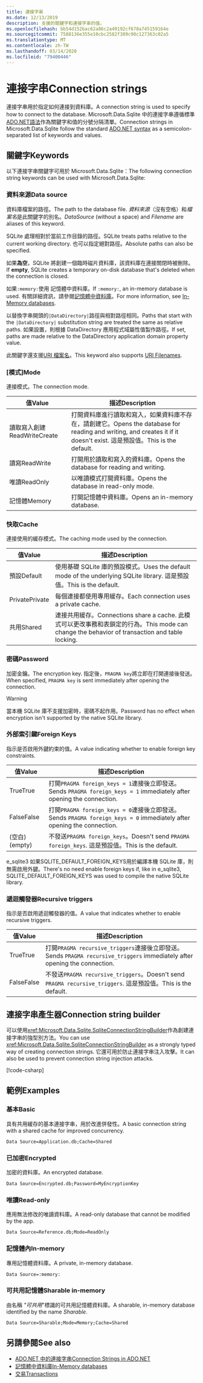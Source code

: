 ```yaml
---
title: 連接字串
ms.date: 12/13/2019
description: 支援的關鍵字和連接字串的值。
ms.openlocfilehash: bb54d152bac62a86c2a49192cf678a745159164e
ms.sourcegitcommit: 7588136e355e10cbc2582f389c90c127363c02a5
ms.translationtype: MT
ms.contentlocale: zh-TW
ms.lasthandoff: 03/14/2020
ms.locfileid: "79400446"
---
```

# <a name="connection-strings"></a><span data-ttu-id="4871b-103">連接字串</span><span class="sxs-lookup"><span data-stu-id="4871b-103">Connection strings</span></span>

<span data-ttu-id="4871b-104">連接字串用於指定如何連接到資料庫。</span><span class="sxs-lookup"><span data-stu-id="4871b-104">A connection string is used to specify how to connect to the database.</span></span> <span data-ttu-id="4871b-105">Microsoft.Data.Sqlite 中的連接字串遵循標準[ADO.NET語法](../../../framework/data/adonet/connection-strings.md)作為關鍵字和值的分號分隔清單。</span><span class="sxs-lookup"><span data-stu-id="4871b-105">Connection strings in Microsoft.Data.Sqlite follow the standard [ADO.NET syntax](../../../framework/data/adonet/connection-strings.md) as a semicolon-separated list of keywords and values.</span></span>

## <a name="keywords"></a><span data-ttu-id="4871b-106">關鍵字</span><span class="sxs-lookup"><span data-stu-id="4871b-106">Keywords</span></span>

<span data-ttu-id="4871b-107">以下連接字串關鍵字可用於 Microsoft.Data.Sqlite：</span><span class="sxs-lookup"><span data-stu-id="4871b-107">The following connection string keywords can be used with Microsoft.Data.Sqlite:</span></span>

### <a name="data-source"></a><span data-ttu-id="4871b-108">資料來源</span><span class="sxs-lookup"><span data-stu-id="4871b-108">Data source</span></span>

<span data-ttu-id="4871b-109">資料庫檔案的路徑。</span><span class="sxs-lookup"><span data-stu-id="4871b-109">The path to the database file.</span></span> <span data-ttu-id="4871b-110">*資料來源*（沒有空格）和*檔案名*是此關鍵字的別名。</span><span class="sxs-lookup"><span data-stu-id="4871b-110">*DataSource* (without a space) and *Filename* are aliases of this keyword.</span></span>

<span data-ttu-id="4871b-111">SQLite 處理相對於當前工作目錄的路徑。</span><span class="sxs-lookup"><span data-stu-id="4871b-111">SQLite treats paths relative to the current working directory.</span></span> <span data-ttu-id="4871b-112">也可以指定絕對路徑。</span><span class="sxs-lookup"><span data-stu-id="4871b-112">Absolute paths can also be specified.</span></span>

<span data-ttu-id="4871b-113">如果**為空**，SQLite 將創建一個臨時磁片資料庫，該資料庫在連接關閉時被刪除。</span><span class="sxs-lookup"><span data-stu-id="4871b-113">If **empty**, SQLite creates a temporary on-disk database that's deleted when the connection is closed.</span></span>

<span data-ttu-id="4871b-114">如果`:memory:`使用 記憶體中資料庫。</span><span class="sxs-lookup"><span data-stu-id="4871b-114">If `:memory:`, an in-memory database is used.</span></span> <span data-ttu-id="4871b-115">有關詳細資訊，請參閱[記憶體中資料庫](in-memory-databases.md)。</span><span class="sxs-lookup"><span data-stu-id="4871b-115">For more information, see [In-Memory databases](in-memory-databases.md).</span></span>

<span data-ttu-id="4871b-116">以替換字串開頭的`|DataDirectory|`路徑與相對路徑相同。</span><span class="sxs-lookup"><span data-stu-id="4871b-116">Paths that start with the `|DataDirectory|` substitution string are treated the same as relative paths.</span></span> <span data-ttu-id="4871b-117">如果設置，則根據 DataDirectory 應用程式域屬性值製作路徑。</span><span class="sxs-lookup"><span data-stu-id="4871b-117">If set, paths are made relative to the DataDirectory application domain property value.</span></span>

<span data-ttu-id="4871b-118">此關鍵字還支援[URI 檔案名](https://www.sqlite.org/uri.html)。</span><span class="sxs-lookup"><span data-stu-id="4871b-118">This keyword also supports [URI Filenames](https://www.sqlite.org/uri.html).</span></span>

### <a name="mode"></a><span data-ttu-id="4871b-119">[模式]</span><span class="sxs-lookup"><span data-stu-id="4871b-119">Mode</span></span>

<span data-ttu-id="4871b-120">連接模式。</span><span class="sxs-lookup"><span data-stu-id="4871b-120">The connection mode.</span></span>

| <span data-ttu-id="4871b-121">值</span><span class="sxs-lookup"><span data-stu-id="4871b-121">Value</span></span>           | <span data-ttu-id="4871b-122">描述</span><span class="sxs-lookup"><span data-stu-id="4871b-122">Description</span></span>                                                                                        |
| --------------- | -------------------------------------------------------------------------------------------------- |
| <span data-ttu-id="4871b-123">讀取寫入創建</span><span class="sxs-lookup"><span data-stu-id="4871b-123">ReadWriteCreate</span></span> | <span data-ttu-id="4871b-124">打開資料庫進行讀取和寫入，如果資料庫不存在，請創建它。</span><span class="sxs-lookup"><span data-stu-id="4871b-124">Opens the database for reading and writing, and creates it if it doesn't exist.</span></span> <span data-ttu-id="4871b-125">這是預設值。</span><span class="sxs-lookup"><span data-stu-id="4871b-125">This is the default.</span></span> |
| <span data-ttu-id="4871b-126">讀寫</span><span class="sxs-lookup"><span data-stu-id="4871b-126">ReadWrite</span></span>       | <span data-ttu-id="4871b-127">打開用於讀取和寫入的資料庫。</span><span class="sxs-lookup"><span data-stu-id="4871b-127">Opens the database for reading and writing.</span></span>                                                        |
| <span data-ttu-id="4871b-128">唯讀</span><span class="sxs-lookup"><span data-stu-id="4871b-128">ReadOnly</span></span>        | <span data-ttu-id="4871b-129">以唯讀模式打開資料庫。</span><span class="sxs-lookup"><span data-stu-id="4871b-129">Opens the database in read-only mode.</span></span>                                                              |
| <span data-ttu-id="4871b-130">記憶體</span><span class="sxs-lookup"><span data-stu-id="4871b-130">Memory</span></span>          | <span data-ttu-id="4871b-131">打開記憶體中資料庫。</span><span class="sxs-lookup"><span data-stu-id="4871b-131">Opens an in-memory database.</span></span>                                                                       |

### <a name="cache"></a><span data-ttu-id="4871b-132">快取</span><span class="sxs-lookup"><span data-stu-id="4871b-132">Cache</span></span>

<span data-ttu-id="4871b-133">連接使用的緩存模式。</span><span class="sxs-lookup"><span data-stu-id="4871b-133">The caching mode used by the connection.</span></span>

| <span data-ttu-id="4871b-134">值</span><span class="sxs-lookup"><span data-stu-id="4871b-134">Value</span></span>   | <span data-ttu-id="4871b-135">描述</span><span class="sxs-lookup"><span data-stu-id="4871b-135">Description</span></span>                                                                                    |
| ------- | ---------------------------------------------------------------------------------------------- |
| <span data-ttu-id="4871b-136">預設</span><span class="sxs-lookup"><span data-stu-id="4871b-136">Default</span></span> | <span data-ttu-id="4871b-137">使用基礎 SQLite 庫的預設模式。</span><span class="sxs-lookup"><span data-stu-id="4871b-137">Uses the default mode of the underlying SQLite library.</span></span> <span data-ttu-id="4871b-138">這是預設值。</span><span class="sxs-lookup"><span data-stu-id="4871b-138">This is the default.</span></span>                   |
| <span data-ttu-id="4871b-139">Private</span><span class="sxs-lookup"><span data-stu-id="4871b-139">Private</span></span> | <span data-ttu-id="4871b-140">每個連接都使用專用緩存。</span><span class="sxs-lookup"><span data-stu-id="4871b-140">Each connection uses a private cache.</span></span>                                                          |
| <span data-ttu-id="4871b-141">共用</span><span class="sxs-lookup"><span data-stu-id="4871b-141">Shared</span></span>  | <span data-ttu-id="4871b-142">連接共用緩存。</span><span class="sxs-lookup"><span data-stu-id="4871b-142">Connections share a cache.</span></span> <span data-ttu-id="4871b-143">此模式可以更改事務和表鎖定的行為。</span><span class="sxs-lookup"><span data-stu-id="4871b-143">This mode can change the behavior of transaction and table locking.</span></span> |

### <a name="password"></a><span data-ttu-id="4871b-144">密碼</span><span class="sxs-lookup"><span data-stu-id="4871b-144">Password</span></span>

<span data-ttu-id="4871b-145">加密金鑰。</span><span class="sxs-lookup"><span data-stu-id="4871b-145">The encryption key.</span></span> <span data-ttu-id="4871b-146">指定後，`PRAGMA key`將立即在打開連接後發送。</span><span class="sxs-lookup"><span data-stu-id="4871b-146">When specified, `PRAGMA key` is sent immediately after opening the connection.</span></span>

> [!WARNING]
> <span data-ttu-id="4871b-147">當本機 SQLite 庫不支援加密時，密碼不起作用。</span><span class="sxs-lookup"><span data-stu-id="4871b-147">Password has no effect when encryption isn't supported by the native SQLite library.</span></span>

### <a name="foreign-keys"></a><span data-ttu-id="4871b-148">外部索引鍵</span><span class="sxs-lookup"><span data-stu-id="4871b-148">Foreign Keys</span></span>

<span data-ttu-id="4871b-149">指示是否啟用外鍵約束的值。</span><span class="sxs-lookup"><span data-stu-id="4871b-149">A value indicating whether to enable foreign key constraints.</span></span>

| <span data-ttu-id="4871b-150">值</span><span class="sxs-lookup"><span data-stu-id="4871b-150">Value</span></span>   | <span data-ttu-id="4871b-151">描述</span><span class="sxs-lookup"><span data-stu-id="4871b-151">Description</span></span>
| ------- | --- |
| <span data-ttu-id="4871b-152">True</span><span class="sxs-lookup"><span data-stu-id="4871b-152">True</span></span>    | <span data-ttu-id="4871b-153">打開`PRAGMA foreign_keys = 1`連接後立即發送。</span><span class="sxs-lookup"><span data-stu-id="4871b-153">Sends `PRAGMA foreign_keys = 1` immediately after opening the connection.</span></span>
| <span data-ttu-id="4871b-154">False</span><span class="sxs-lookup"><span data-stu-id="4871b-154">False</span></span>   | <span data-ttu-id="4871b-155">打開`PRAGMA foreign_keys = 0`連接後立即發送。</span><span class="sxs-lookup"><span data-stu-id="4871b-155">Sends `PRAGMA foreign_keys = 0` immediately after opening the connection.</span></span>
| <span data-ttu-id="4871b-156">(空白)</span><span class="sxs-lookup"><span data-stu-id="4871b-156">(empty)</span></span> | <span data-ttu-id="4871b-157">不發送`PRAGMA foreign_keys`。</span><span class="sxs-lookup"><span data-stu-id="4871b-157">Doesn't send `PRAGMA foreign_keys`.</span></span> <span data-ttu-id="4871b-158">這是預設值。</span><span class="sxs-lookup"><span data-stu-id="4871b-158">This is the default.</span></span> |

<span data-ttu-id="4871b-159">e_sqlite3 如果SQLITE_DEFAULT_FOREIGN_KEYS用於編譯本機 SQLite 庫，則無需啟用外鍵。</span><span class="sxs-lookup"><span data-stu-id="4871b-159">There's no need enable foreign keys if, like in e_sqlite3, SQLITE_DEFAULT_FOREIGN_KEYS was used to compile the native SQLite library.</span></span>

### <a name="recursive-triggers"></a><span data-ttu-id="4871b-160">遞迴觸發器</span><span class="sxs-lookup"><span data-stu-id="4871b-160">Recursive triggers</span></span>

<span data-ttu-id="4871b-161">指示是否啟用遞迴觸發器的值。</span><span class="sxs-lookup"><span data-stu-id="4871b-161">A value that indicates whether to enable recursive triggers.</span></span>

| <span data-ttu-id="4871b-162">值</span><span class="sxs-lookup"><span data-stu-id="4871b-162">Value</span></span> | <span data-ttu-id="4871b-163">描述</span><span class="sxs-lookup"><span data-stu-id="4871b-163">Description</span></span>                                                                 |
| ----- | --------------------------------------------------------------------------- |
| <span data-ttu-id="4871b-164">True</span><span class="sxs-lookup"><span data-stu-id="4871b-164">True</span></span>  | <span data-ttu-id="4871b-165">打開`PRAGMA recursive_triggers`連接後立即發送。</span><span class="sxs-lookup"><span data-stu-id="4871b-165">Sends `PRAGMA recursive_triggers` immediately after opening the connection.</span></span> |
| <span data-ttu-id="4871b-166">False</span><span class="sxs-lookup"><span data-stu-id="4871b-166">False</span></span> | <span data-ttu-id="4871b-167">不發送`PRAGMA recursive_triggers`。</span><span class="sxs-lookup"><span data-stu-id="4871b-167">Doesn't send `PRAGMA recursive_triggers`.</span></span> <span data-ttu-id="4871b-168">這是預設值。</span><span class="sxs-lookup"><span data-stu-id="4871b-168">This is the default.</span></span>              |

## <a name="connection-string-builder"></a><span data-ttu-id="4871b-169">連接字串產生器</span><span class="sxs-lookup"><span data-stu-id="4871b-169">Connection string builder</span></span>

<span data-ttu-id="4871b-170">可以使用<xref:Microsoft.Data.Sqlite.SqliteConnectionStringBuilder>作為創建連接字串的強型別方法。</span><span class="sxs-lookup"><span data-stu-id="4871b-170">You can use <xref:Microsoft.Data.Sqlite.SqliteConnectionStringBuilder> as a strongly typed way of creating connection strings.</span></span> <span data-ttu-id="4871b-171">它還可用於防止連接字串注入攻擊。</span><span class="sxs-lookup"><span data-stu-id="4871b-171">It can also be used to prevent connection string injection attacks.</span></span>

[!code-csharp[](../../../../samples/snippets/standard/data/sqlite/EncryptionSample/Program.cs?name=snippet_ConnectionStringBuilder)]

## <a name="examples"></a><span data-ttu-id="4871b-172">範例</span><span class="sxs-lookup"><span data-stu-id="4871b-172">Examples</span></span>

### <a name="basic"></a><span data-ttu-id="4871b-173">基本</span><span class="sxs-lookup"><span data-stu-id="4871b-173">Basic</span></span>

<span data-ttu-id="4871b-174">具有共用緩存的基本連接字串，用於改進併發性。</span><span class="sxs-lookup"><span data-stu-id="4871b-174">A basic connection string with a shared cache for improved concurrency.</span></span>

```ConnectionString
Data Source=Application.db;Cache=Shared
```

### <a name="encrypted"></a><span data-ttu-id="4871b-175">已加密</span><span class="sxs-lookup"><span data-stu-id="4871b-175">Encrypted</span></span>

<span data-ttu-id="4871b-176">加密的資料庫。</span><span class="sxs-lookup"><span data-stu-id="4871b-176">An encrypted database.</span></span>

```ConnectionString
Data Source=Encrypted.db;Password=MyEncryptionKey
```

### <a name="read-only"></a><span data-ttu-id="4871b-177">唯讀</span><span class="sxs-lookup"><span data-stu-id="4871b-177">Read-only</span></span>

<span data-ttu-id="4871b-178">應用無法修改的唯讀資料庫。</span><span class="sxs-lookup"><span data-stu-id="4871b-178">A read-only database that cannot be modified by the app.</span></span>

```ConnectionString
Data Source=Reference.db;Mode=ReadOnly
```

### <a name="in-memory"></a><span data-ttu-id="4871b-179">記憶體內</span><span class="sxs-lookup"><span data-stu-id="4871b-179">In-memory</span></span>

<span data-ttu-id="4871b-180">專用記憶體資料庫。</span><span class="sxs-lookup"><span data-stu-id="4871b-180">A private, in-memory database.</span></span>

```ConnectionString
Data Source=:memory:
```

### <a name="sharable-in-memory"></a><span data-ttu-id="4871b-181">可共用記憶體</span><span class="sxs-lookup"><span data-stu-id="4871b-181">Sharable in-memory</span></span>

<span data-ttu-id="4871b-182">由名稱 *"可共用*"標識的可共用記憶體資料庫。</span><span class="sxs-lookup"><span data-stu-id="4871b-182">A sharable, in-memory database identified by the name *Sharable*.</span></span>

```ConnectionString
Data Source=Sharable;Mode=Memory;Cache=Shared
```

## <a name="see-also"></a><span data-ttu-id="4871b-183">另請參閱</span><span class="sxs-lookup"><span data-stu-id="4871b-183">See also</span></span>

* [<span data-ttu-id="4871b-184">ADO.NET 中的連接字串</span><span class="sxs-lookup"><span data-stu-id="4871b-184">Connection Strings in ADO.NET</span></span>](../../../framework/data/adonet/connection-strings.md)
* [<span data-ttu-id="4871b-185">記憶體中資料庫</span><span class="sxs-lookup"><span data-stu-id="4871b-185">In-Memory databases</span></span>](in-memory-databases.md)
* [<span data-ttu-id="4871b-186">交易</span><span class="sxs-lookup"><span data-stu-id="4871b-186">Transactions</span></span>](transactions.md)

